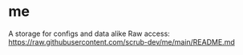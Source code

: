 # me
A storage for configs and data alike
Raw access: https://raw.githubusercontent.com/scrub-dev/me/main/README.md
